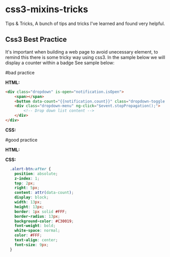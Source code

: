 # css3-mixins-tricks
Tips &amp; Tricks, A bunch of tips and tricks I've learned and found very helpful.

## Css3 Best Practice

It's important when building a web page to avoid unecessary element, to remind this there is some tricky way using css3.
In the sample below we will display a counter within a badge 
See sample below:

#bad practice

**HTML:**

```html
<div class="dropdown" is-open="notification.isOpen"> 
    <span></span>
    <button data-count="{{notification.count}}" class="dropdown-toggle icon alert-btn"></button> 
    <div class="dropdown-menu" ng-click="$event.stopPropagation();"> 
        <!-- Drop down list content -->
    </div> 
</div>
```

**CSS:**

#good practice

**HTML:**


**CSS:**

```css
  .alert-btn:after { 
    position: absolute; 
    z-index: 1; 
    top: 2px; 
    right: 5px; 
    content: attr(data-count); 
    display: block; 
    width: 13px; 
    height: 13px; 
    border: 1px solid #FFF; 
    border-radius: 13px; 
    background-color: #C30019; 
    font-weight: bold; 
    white-space: normal; 
    color: #FFF; 
    text-align: center; 
    font-size: 9px; 
  } 
```

